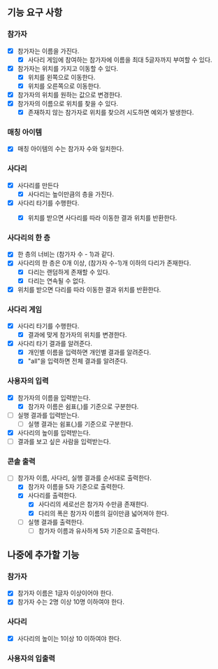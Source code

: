 ## 기능 요구 사항

### 참가자
- [x] 참가자는 이름을 가진다.
  - [x] 사다리 게임에 참여하는 참가자에 이름을 최대 5글자까지 부여할 수 있다.
- [x] 참가자는 위치를 가지고 이동할 수 있다.
  - [x] 위치를 왼쪽으로 이동한다.
  - [x] 위치를 오른쪽으로 이동한다.
- [x] 참가자의 위치를 원하는 값으로 변경한다.
- [x] 참가자의 이름으로 위치를 찾을 수 있다.
  - [x] 존재하지 않는 참가자로 위치를 찾으려 시도하면 예외가 발생한다.

### 매칭 아이템
- [x] 매칭 아이템의 수는 참가자 수와 일치한다. 

### 사다리
- [x] 사다리를 만든다
  - [x] 사다리는 높이만큼의 층을 가진다.
- [x] 사다리 타기를 수행한다.
  - [x] 위치를 받으면 사다리를 따라 이동한 결과 위치를 반환한다.
    

### 사다리의 한 층
- [x] 한 층의 너비는 (참가자 수 - 1)과 같다. 
- [x] 사다리의 한 층은 0개 이상, (참가자 수-1)개 이하의 다리가 존재한다.
  - [x] 다리는 랜덤하게 존재할 수 있다.
  - [x] 다리는 연속될 수 없다.
- [x] 위치를 받으면 다리를 따라 이동한 결과 위치를 반환한다.
    
### 사다리 게임
- [x] 사다리 타기를 수행한다.
  - [x] 결과에 맞게 참가자의 위치를 변경한다.
- [x] 사다리 타기 결과를 알려준다.
  - [x] 개인별 이름을 입력하면 개인별 결과를 알려준다.
  - [x] "all"을 입력하면 전체 결과를 알려준다.

### 사용자의 입력
- [x] 참가자의 이름을 입력받는다.
  - [x] 참가자 이름은 쉼표(,)를 기준으로 구분한다.
- [ ] 실행 결과를 입력받는다.
  - [ ] 실행 결과는 쉼표(,)를 기준으로 구분한다.
- [x] 사다리의 높이를 입력받는다.
- [ ] 결과를 보고 싶은 사람을 입력받는다.

### 콘솔 출력
- [ ] 참가자 이름, 사다리, 실행 결과를 순서대로 출력한다.
  - [x] 참가자 이름을 5자 기준으로 출력한다.
  - [x] 사다리를 출력한다.
    - [x] 사다리의 세로선은 참가자 수만큼 존재한다.
    - [x] 다리의 폭은 참가자 이름의 길이만큼 넓어져야 한다.
  - [ ] 실행 결과를 출력한다.
    - [ ] 참가자 이름과 유사하게 5자 기준으로 출력한다. 

## 나중에 추가할 기능

### 참가자
- [x] 참가자 이름은 1글자 이상이어야 한다.
- [x] 참가자 수는 2명 이상 10명 이하여야 한다. 
### 사다리
- [x] 사다리의 높이는 1이상 10 이하여야 한다.
### 사용자의 입출력
